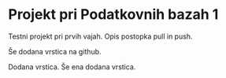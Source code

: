 # Projekt pri Podatkovnih bazah 1

Testni projekt pri prvih vajah.
Opis postopka pull in push.

Še dodana vrstica na github.

Dodana vrstica.
Še ena dodana vrstica.
